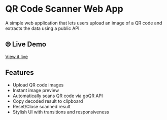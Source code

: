 # QR Code Scanner Web App

A simple web application that lets users upload an image of a QR code and extracts the data using a public API.

## 🌐 Live Demo

[View it live](https://qr-code-scanner.moaz.site/)

## Features

- Upload QR code images
- Instant image preview
- Automatically scans QR code via goQR API
- Copy decoded result to clipboard
- Reset/Close scanned result
- Stylish UI with transitions and responsiveness
